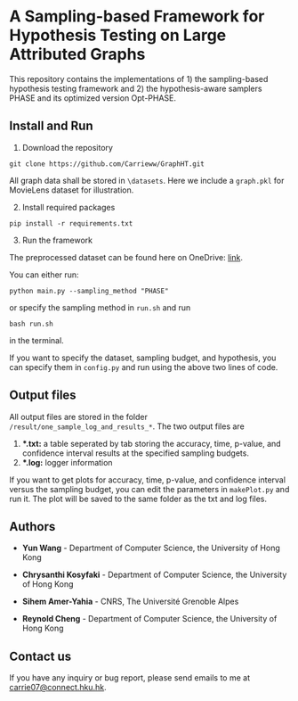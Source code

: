 # A Sampling-based Framework for Hypothesis Testing on Large Attributed Graphs
This repository contains the implementations of 1) the sampling-based hypothesis testing framework and 2) the hypothesis-aware samplers PHASE and its optimized version Opt-PHASE. 

[//]: # (The details of the framework and the samplers are described in the following paper:)

## Install and Run

1. Download the repository

```
git clone https://github.com/Carrieww/GraphHT.git
```
All graph data shall be stored in `\datasets`. Here we include a `graph.pkl` for MovieLens dataset for illustration.  

2. Install required packages

```
pip install -r requirements.txt
```
3. Run the framework

The preprocessed dataset can be found here on OneDrive: <a href="https://connecthkuhk-my.sharepoint.com/:f:/g/personal/carrie07_connect_hku_hk/EsIJtppoMWxGgsYpXvRb7c0B1tidq4n5XH43MvKxgSHWfw?e=v48xjz">link</a>.

You can either run:
```
python main.py --sampling_method "PHASE"
```
or specify the sampling method in `run.sh` and run
```
bash run.sh
```
in the terminal.

If you want to specify the dataset, sampling budget, and hypothesis, you can specify them in `config.py` and run using the above two lines of code.

## Output files
All output files are stored in the folder `/result/one_sample_log_and_results_*`. The two output files are 
1. **\*.txt:** a table seperated by tab storing the accuracy, time, p-value, and confidence interval results at the specified sampling budgets. 
2. **\*.log:** logger information

If you want to get plots for accuracy, time, p-value, and confidence interval versus the sampling budget, you can edit the parameters in `makePlot.py` and run it. The plot will be saved to the same folder as the txt and log files.

[//]: # (## Contributing)

[//]: # ()
[//]: # (Please read [CONTRIBUTING.md]&#40;https://gist.github.com/PurpleBooth/b24679402957c63ec426&#41; for details on our code of conduct, and the process for submitting pull requests to us.)

## Authors


* **Yun Wang** - Department of Computer Science, the University of Hong Kong

* **Chrysanthi Kosyfaki** - Department of Computer Science, the University of Hong Kong

* **Sihem Amer-Yahia** - CNRS, The Université Grenoble Alpes

* **Reynold Cheng** - Department of Computer Science, the University of Hong Kong

## Contact us
If you have any inquiry or bug report, please send emails to me at <a href="mailto:carrie07@connect.hku.hk">carrie07@connect.hku.hk</a>.


[//]: # (## License)

[//]: # ()
[//]: # (This project is licensed under the MIT License - see the [LICENSE.md]&#40;LICENSE.md&#41; file for details)

[//]: # (## Acknowledgments)

[//]: # ()
[//]: # (* Hat tip to anyone whose code was used)

[//]: # (* Inspiration)

[//]: # (* etc)
